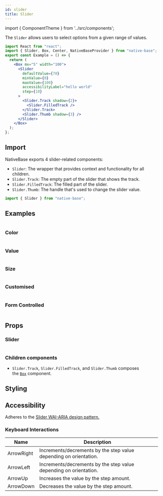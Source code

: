 ```yaml
---
id: slider
title: Slider
---
```


import { ComponentTheme } from '../src/components';

The `Slider` allows users to select options from a given range of values.

```jsx isShowcase
import React from "react";
import { Slider, Box, Center, NativeBaseProvider } from "native-base";
export const Example = () => {
  return (
    <Box mx="5" width="100">
      <Slider
        defaultValue={70}
        minValue={0}
        maxValue={100}
        accessibilityLabel="hello world"
        step={10}
      >
        <Slider.Track shadow={2}>
          <Slider.FilledTrack />
        </Slider.Track>
        <Slider.Thumb shadow={3} />
      </Slider>
    </Box>
  );
};
```

## Import

NativeBase exports 4 slider-related components:

- `Slider`: The wrapper that provides context and functionality for all children.
- `Slider.Track`: The empty part of the slider that shows the track.
- `Slider.FilledTrack`: The filled part of the slider.
- `Slider.Thumb`: The handle that's used to change the slider value.

```jsx
import { Slider } from "native-base";
```

## Examples

```ComponentSnackPlayer path=components,primitives,Slider,usage.tsx

```

### Color

```ComponentSnackPlayer path=components,primitives,Slider,color.tsx

```

### Value

```ComponentSnackPlayer path=components,primitives,Slider,Value.tsx

```

### Size

```ComponentSnackPlayer path=components,primitives,Slider,Size.tsx

```

### Customised

```ComponentSnackPlayer path=components,primitives,Slider,Customized.tsx

```

### Form Controlled

```ComponentSnackPlayer path=components,primitives,Slider,FormControlled.tsx

```

## Props

### Slider

```ComponentPropTable path=primitives,Slider,Slider.tsx

```

### Children components

- `Slider.Track`, `Slider.FilledTrack`, and `Slider.Thumb` composes the [`Box`](box.md) component.

## Styling

<ComponentTheme name="Slider" fileName="slider" />

## Accessibility

Adheres to the [Slider WAI-ARIA design pattern.](https://www.w3.org/TR/wai-aria-practices-1.2/#slidertwothumb)

### Keyboard Interactions

| Name       | Description                                                       |
| ---------- | ----------------------------------------------------------------- |
| ArrowRight | Increments/decrements by the step value depending on orientation. |
| ArrowLeft  | Increments/decrements by the step value depending on orientation. |
| ArrowUp    | Increases the value by the step amount.                           |
| ArrowDown  | Decreases the value by the step amount.                           |
